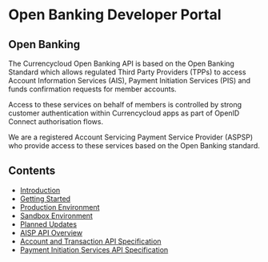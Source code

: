 # Open Banking Developer Portal

## Open Banking

The Currencycloud Open Banking API is based on the Open Banking Standard which allows regulated Third Party Providers (TPPs) to access Account Information Services (AIS), Payment Initiation Services (PIS) and funds confirmation requests for member accounts.

Access to these services on behalf of members is controlled by strong customer authentication within Currencycloud apps as part of OpenID Connect authorisation flows.

We are a registered Account Servicing Payment Service Provider (ASPSP) who provide access to these services based on the Open Banking standard.

## Contents

- [Introduction](/perry/developer/documentation?resource=ukhub-tccl-portal&document=docs/10-index.md)
- [Getting Started](/perry/developer/documentation?resource=ukhub-tccl-portal&document=docs/20-getting-started.md)
- [Production Environment](/perry/developer/documentation?resource=ukhub-tccl-portal&document=docs/30-production.md)
- [Sandbox Environment](/perry/developer/documentation?resource=ukhub-tccl-portal&document=docs/40-sandbox.md)
- [Planned Updates](/perry/developer/documentation?resource=ukhub-tccl-portal&document=docs/50-planned-updates.md)
- [AISP API Overview](/perry/developer/documentation?resource=ukhub-tccl-portal&document=docs/API%20Overview/ais.md)
- [Account and Transaction API Specification](/perry/developer/documentation?resource=ukhub-tccl-portal&document=swagger/account-info-openapi.yaml)
- [Payment Initiation Services API Specification](/perry/developer/documentation?resource=ukhub-tccl-portal&document=swagger/payment-initiation-openapi.yaml)
